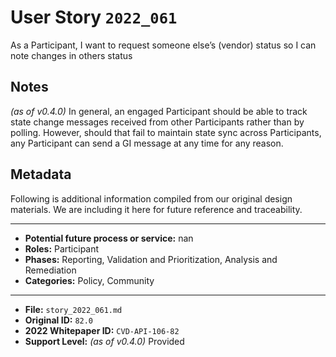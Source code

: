 
# User Story `2022_061` #

<!-- story-start -->As a Participant, I want to request someone else’s (vendor) status so I can note changes in others status<!-- story-end -->

## Notes ##

*(as of v0.4.0)*
In general, an engaged Participant should be able to track state change messages received from other Participants rather than by polling. However, should that fail to maintain state sync across Participants, any Participant can send a GI message at any time for any reason.


## Metadata ##

Following is additional information compiled from our original design materials.
We are including it here for future reference and traceability.

---

- **Potential future process or service:** nan
- **Roles:** Participant
- **Phases:** Reporting, Validation and Prioritization, Analysis and Remediation
- **Categories:** Policy, Community

---

- **File:** `story_2022_061.md`
- **Original ID:** `82.0`
- **2022 Whitepaper ID:** `CVD-API-106-82`
- **Support Level:** *(as of v0.4.0)* Provided
